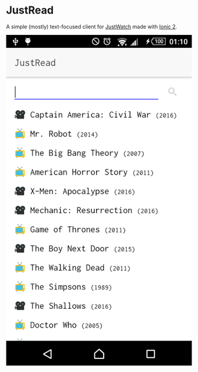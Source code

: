 # JustRead

A simple (mostly) text-focused client for [JustWatch](https://justwatch.com) made with [Ionic 2](http://ionic.io/2). 

![JustRead List View](https://raw.githubusercontent.com/herrherrmann/JustRead/master/screenshots/list.png?token=AGIbgMAtg_r-ct8GVqudKePEiBgLwwo7ks5X8ZYrwA%3D%3D)
